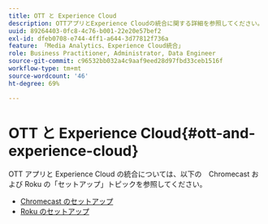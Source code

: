 ```yaml
---
title: OTT と Experience Cloud
description: OTTアプリとExperience Cloudの統合に関する詳細を参照してください。
uuid: 89264403-0fc8-4c76-b001-22e20e57bef2
exl-id: dfeb0708-e744-4ff1-a644-3d77812f736a
feature: 「Media Analytics、Experience Cloud統合」
role: Business Practitioner, Administrator, Data Engineer
source-git-commit: c96532bb032a4c9aaf9eed28d97fbd33ceb1516f
workflow-type: tm+mt
source-wordcount: '46'
ht-degree: 69%

---
```


# OTT と Experience Cloud{#ott-and-experience-cloud}

OTT アプリと Experience Cloud の統合については、以下の　Chromecast および Roku の「セットアップ」トピックを参照してください。

* [Chromecast のセットアップ](/help/sdk-implement/setup/set-up-chromecast.md)
* [Roku のセットアップ](/help/sdk-implement/setup/set-up-roku.md)
